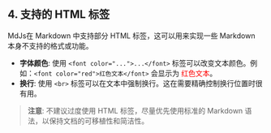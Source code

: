 ## 4. 支持的 HTML 标签

MdJs在 Markdown 中支持部分 HTML 标签，这可以用来实现一些 Markdown 本身不支持的格式或功能。

- **字体颜色**: 使用 `<font color="...">...</font>` 标签可以改变文本颜色。例如：`<font color="red">红色文本</font>` 会显示为 <font color="red">红色文本</font>。
- **换行**: 使用 `<br>` 标签可以在文本中强制换行。这在需要精确控制换行位置时很有用。

> **注意**: 不建议过度使用 HTML 标签，尽量优先使用标准的 Markdown 语法，以保持文档的可移植性和简洁性。
